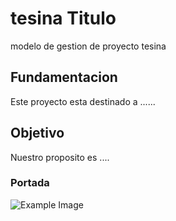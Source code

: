 # tesina Titulo
modelo de gestion de proyecto tesina
## Fundamentacion
Este proyecto esta destinado a ......
## Objetivo
Nuestro proposito es ....

### Portada
![Example Image](https://drive.google.com/uc?export=view&id=10U4ryVi3VNUWjW46nHX2EsqOaqJZ4kJu)

